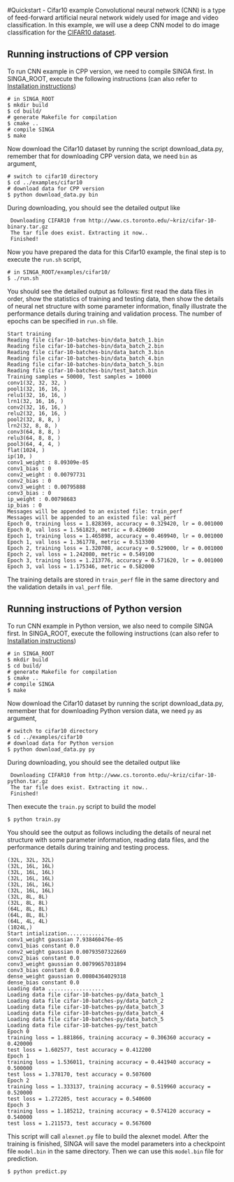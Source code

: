 #Quickstart - Cifar10 example
Convolutional neural network (CNN) is a type of feed-forward artificial neural network widely used for image and video classification. In this example, we will use a deep CNN model to do image classification for the [CIFAR10 dataset](http://www.cs.toronto.edu/~kriz/cifar.html).

## Running instructions of CPP version
To run CNN example in CPP version, we need to compile SINGA first. In SINGA_ROOT, execute the following instructions (can also refer to [Installation instructions](https://github.com/kaiping/singa_v1.0_doc/blob/master/installation.md))

    # in SINGA_ROOT
    $ mkdir build
    $ cd build/
    # generate Makefile for compilation
    $ cmake ..
    # compile SINGA
    $ make


Now download the Cifar10 dataset by running the script download_data.py, remember that for downloading CPP version data, we need `bin` as argument,

    # switch to cifar10 directory
    $ cd ../examples/cifar10
    # download data for CPP version
    $ python download_data.py bin

During downloading, you should see the detailed output like
     
     Downloading CIFAR10 from http://www.cs.toronto.edu/~kriz/cifar-10-binary.tar.gz
     The tar file does exist. Extracting it now..
     Finished!

Now you have prepared the data for this Cifar10 example, the final step is to execute the `run.sh` script,

    # in SINGA_ROOT/examples/cifar10/
    $ ./run.sh

You should see the detailed output as follows: first read the data files in order, show the statistics of training and testing data, then show the details of neural net structure with some parameter information, finally illustrate the performance details during training and validation process. The number of epochs can be specified in `run.sh` file.

    Start training
    Reading file cifar-10-batches-bin/data_batch_1.bin
    Reading file cifar-10-batches-bin/data_batch_2.bin
    Reading file cifar-10-batches-bin/data_batch_3.bin
    Reading file cifar-10-batches-bin/data_batch_4.bin
    Reading file cifar-10-batches-bin/data_batch_5.bin
    Reading file cifar-10-batches-bin/test_batch.bin
    Training samples = 50000, Test samples = 10000
    conv1(32, 32, 32, )
    pool1(32, 16, 16, )
    relu1(32, 16, 16, )
    lrn1(32, 16, 16, )
    conv2(32, 16, 16, )
    relu2(32, 16, 16, )
    pool2(32, 8, 8, )
    lrn2(32, 8, 8, )
    conv3(64, 8, 8, )
    relu3(64, 8, 8, )
    pool3(64, 4, 4, )
    flat(1024, )
    ip(10, )
    conv1_weight : 8.09309e-05
    conv1_bias : 0
    conv2_weight : 0.00797731
    conv2_bias : 0
    conv3_weight : 0.00795888
    conv3_bias : 0
    ip_weight : 0.00798683
    ip_bias : 0
    Messages will be appended to an existed file: train_perf
    Messages will be appended to an existed file: val_perf
    Epoch 0, training loss = 1.828369, accuracy = 0.329420, lr = 0.001000
    Epoch 0, val loss = 1.561823, metric = 0.420600
    Epoch 1, training loss = 1.465898, accuracy = 0.469940, lr = 0.001000
    Epoch 1, val loss = 1.361778, metric = 0.513300
    Epoch 2, training loss = 1.320708, accuracy = 0.529000, lr = 0.001000
    Epoch 2, val loss = 1.242080, metric = 0.549100
    Epoch 3, training loss = 1.213776, accuracy = 0.571620, lr = 0.001000
    Epoch 3, val loss = 1.175346, metric = 0.582000

The training details are stored in `train_perf` file in the same directory and the validation details in `val_perf` file. 
## Running instructions of Python version
To run CNN example in Python version, we also need to compile SINGA first. In SINGA_ROOT, execute the following instructions (can also refer to [Installation instructions](https://github.com/kaiping/singa_v1.0_doc/blob/master/installation.md))

    # in SINGA_ROOT
    $ mkdir build
    $ cd build/
    # generate Makefile for compilation
    $ cmake ..
    # compile SINGA
    $ make


Now download the Cifar10 dataset by running the script download_data.py, remember that for downloading Python version data, we need `py` as argument,

    # switch to cifar10 directory
    $ cd ../examples/cifar10
    # download data for Python version
    $ python download_data.py py

During downloading, you should see the detailed output like
     
     Downloading CIFAR10 from http://www.cs.toronto.edu/~kriz/cifar-10-python.tar.gz
     The tar file does exist. Extracting it now..
     Finished!

Then execute the `train.py` script to build the model

    $ python train.py

You should see the output as follows including the details of neural net structure with some parameter information, reading data files, and the performance details during training and testing process. 

    (32L, 32L, 32L)
    (32L, 16L, 16L)
    (32L, 16L, 16L)
    (32L, 16L, 16L)
    (32L, 16L, 16L)
    (32L, 16L, 16L)
    (32L, 8L, 8L)
    (32L, 8L, 8L)
    (64L, 8L, 8L)
    (64L, 8L, 8L)
    (64L, 4L, 4L)
    (1024L,)
    Start intialization............
    conv1_weight gaussian 7.938460476e-05
    conv1_bias constant 0.0
    conv2_weight gaussian 0.00793507322669
    conv2_bias constant 0.0
    conv3_weight gaussian 0.00799657031894
    conv3_bias constant 0.0
    dense_weight gaussian 0.00804364029318
    dense_bias constant 0.0
    Loading data ..................
    Loading data file cifar-10-batches-py/data_batch_1
    Loading data file cifar-10-batches-py/data_batch_2
    Loading data file cifar-10-batches-py/data_batch_3
    Loading data file cifar-10-batches-py/data_batch_4
    Loading data file cifar-10-batches-py/data_batch_5
    Loading data file cifar-10-batches-py/test_batch
    Epoch 0
    training loss = 1.881866, training accuracy = 0.306360 accuracy = 0.420000
    test loss = 1.602577, test accuracy = 0.412200
    Epoch 1
    training loss = 1.536011, training accuracy = 0.441940 accuracy = 0.500000
    test loss = 1.378170, test accuracy = 0.507600
    Epoch 2
    training loss = 1.333137, training accuracy = 0.519960 accuracy = 0.520000
    test loss = 1.272205, test accuracy = 0.540600
    Epoch 3
    training loss = 1.185212, training accuracy = 0.574120 accuracy = 0.540000
    test loss = 1.211573, test accuracy = 0.567600

This script will call `alexnet.py` file to build the alexnet model. After the training is finished, SINGA will save the model parameters into a checkpoint file `model.bin` in the same directory. Then we can use this `model.bin` file for prediction.

    $ python predict.py